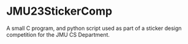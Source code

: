 # JMU23StickerComp
A small C program, and python script used as part of a sticker design competition for the JMU CS Department.
